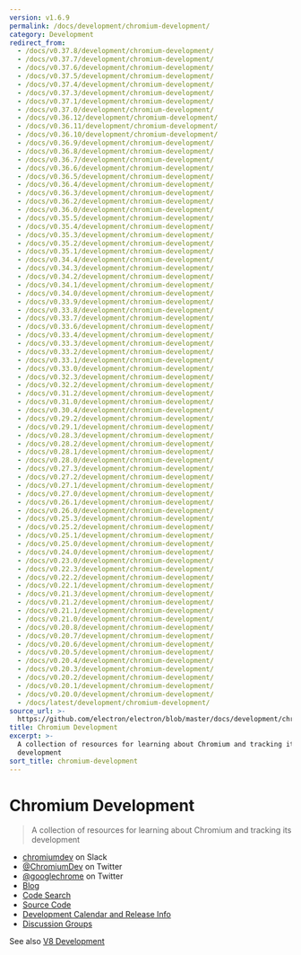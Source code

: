 ```yaml
---
version: v1.6.9
permalink: /docs/development/chromium-development/
category: Development
redirect_from:
  - /docs/v0.37.8/development/chromium-development/
  - /docs/v0.37.7/development/chromium-development/
  - /docs/v0.37.6/development/chromium-development/
  - /docs/v0.37.5/development/chromium-development/
  - /docs/v0.37.4/development/chromium-development/
  - /docs/v0.37.3/development/chromium-development/
  - /docs/v0.37.1/development/chromium-development/
  - /docs/v0.37.0/development/chromium-development/
  - /docs/v0.36.12/development/chromium-development/
  - /docs/v0.36.11/development/chromium-development/
  - /docs/v0.36.10/development/chromium-development/
  - /docs/v0.36.9/development/chromium-development/
  - /docs/v0.36.8/development/chromium-development/
  - /docs/v0.36.7/development/chromium-development/
  - /docs/v0.36.6/development/chromium-development/
  - /docs/v0.36.5/development/chromium-development/
  - /docs/v0.36.4/development/chromium-development/
  - /docs/v0.36.3/development/chromium-development/
  - /docs/v0.36.2/development/chromium-development/
  - /docs/v0.36.0/development/chromium-development/
  - /docs/v0.35.5/development/chromium-development/
  - /docs/v0.35.4/development/chromium-development/
  - /docs/v0.35.3/development/chromium-development/
  - /docs/v0.35.2/development/chromium-development/
  - /docs/v0.35.1/development/chromium-development/
  - /docs/v0.34.4/development/chromium-development/
  - /docs/v0.34.3/development/chromium-development/
  - /docs/v0.34.2/development/chromium-development/
  - /docs/v0.34.1/development/chromium-development/
  - /docs/v0.34.0/development/chromium-development/
  - /docs/v0.33.9/development/chromium-development/
  - /docs/v0.33.8/development/chromium-development/
  - /docs/v0.33.7/development/chromium-development/
  - /docs/v0.33.6/development/chromium-development/
  - /docs/v0.33.4/development/chromium-development/
  - /docs/v0.33.3/development/chromium-development/
  - /docs/v0.33.2/development/chromium-development/
  - /docs/v0.33.1/development/chromium-development/
  - /docs/v0.33.0/development/chromium-development/
  - /docs/v0.32.3/development/chromium-development/
  - /docs/v0.32.2/development/chromium-development/
  - /docs/v0.31.2/development/chromium-development/
  - /docs/v0.31.0/development/chromium-development/
  - /docs/v0.30.4/development/chromium-development/
  - /docs/v0.29.2/development/chromium-development/
  - /docs/v0.29.1/development/chromium-development/
  - /docs/v0.28.3/development/chromium-development/
  - /docs/v0.28.2/development/chromium-development/
  - /docs/v0.28.1/development/chromium-development/
  - /docs/v0.28.0/development/chromium-development/
  - /docs/v0.27.3/development/chromium-development/
  - /docs/v0.27.2/development/chromium-development/
  - /docs/v0.27.1/development/chromium-development/
  - /docs/v0.27.0/development/chromium-development/
  - /docs/v0.26.1/development/chromium-development/
  - /docs/v0.26.0/development/chromium-development/
  - /docs/v0.25.3/development/chromium-development/
  - /docs/v0.25.2/development/chromium-development/
  - /docs/v0.25.1/development/chromium-development/
  - /docs/v0.25.0/development/chromium-development/
  - /docs/v0.24.0/development/chromium-development/
  - /docs/v0.23.0/development/chromium-development/
  - /docs/v0.22.3/development/chromium-development/
  - /docs/v0.22.2/development/chromium-development/
  - /docs/v0.22.1/development/chromium-development/
  - /docs/v0.21.3/development/chromium-development/
  - /docs/v0.21.2/development/chromium-development/
  - /docs/v0.21.1/development/chromium-development/
  - /docs/v0.21.0/development/chromium-development/
  - /docs/v0.20.8/development/chromium-development/
  - /docs/v0.20.7/development/chromium-development/
  - /docs/v0.20.6/development/chromium-development/
  - /docs/v0.20.5/development/chromium-development/
  - /docs/v0.20.4/development/chromium-development/
  - /docs/v0.20.3/development/chromium-development/
  - /docs/v0.20.2/development/chromium-development/
  - /docs/v0.20.1/development/chromium-development/
  - /docs/v0.20.0/development/chromium-development/
  - /docs/latest/development/chromium-development/
source_url: >-
  https://github.com/electron/electron/blob/master/docs/development/chromium-development.md
title: Chromium Development
excerpt: >-
  A collection of resources for learning about Chromium and tracking its
  development
sort_title: chromium-development
---
```




<!--


                                      ::::
                                    :o+//+o:
                                    +o    oo-
                                    :o+//oo/+o/
                                      -::-   -oo:
                                               /s/
                      -::::::::-                :s/  :::--
                  :+oo+////////+:        -:/+oo/ :s:-///++oo+:
                /o+:                -/+oo+/:-     +o-      -:+o:
               /s:              -:+o+/:           -o+         :s/
              -s/            -/oo/:                /s-         +s-
              -s/         -/oo/-                   -s/         /s-
               oo       :+o/-                       oo         oo
               -s/    :oo/                          /s-       /s-
                :s/ :oo:              -::-          /s-      /s:
                  -+o/               /ssss/         :s:    -+o-
                 :o+--               /ssss/         :s:   :o+-
                :s/  +o:              -::-          /s-   --
               -s/    :+o/-                         /s-
               oo       -+o+-                       oo
              -s/         -/oo/-                   -s/
             -+soo+:         -/oo/:                /s-      /oooo+-
             o+   :s:           -:+o+/:-          -o+      /s:  -oo
             oo:--/s:       ::      -:+oo+/:-     -/-      /s/--:o+
              :+++/-        :s:          -:/+ooo++//////++oo//+o+:
                             /s:                --::::::--
                              /s/              /s-
                               :oo:          :oo:
                                 /oo/-    -/oo/
                                   -/+oooo+/-





                   _______  _______  _______  _______  __
                  |       ||       ||       ||       ||  |
                  |  _____||_     _||   _   ||    _  ||  |
                  | |_____   |   |  |  | |  ||   |_| ||  |
                  |_____  |  |   |  |  |_|  ||    ___||__|
                   _____| |  |   |  |       ||   |     __
                  |_______|  |___|  |_______||___|    |__|


    This file is generated automatically, so it should not be edited.

    To make changes, head over to the electron/electron repository:

    https://github.com/electron/electron/blob/master/docs/development/chromium-development.md

    Thanks!

-->
# Chromium Development

> A collection of resources for learning about Chromium and tracking its development

*   [chromiumdev](https://chromiumdev-slack.herokuapp.com) on Slack
*   [@ChromiumDev](https://twitter.com/ChromiumDev) on Twitter
*   [@googlechrome](https://twitter.com/googlechrome) on Twitter
*   [Blog](https://blog.chromium.org)
*   [Code Search](https://cs.chromium.org/)
*   [Source Code](https://cs.chromium.org/chromium/src/)
*   [Development Calendar and Release Info](https://www.chromium.org/developers/calendar)
*   [Discussion Groups](http://www.chromium.org/developers/discussion-groups)

See also [V8 Development]({{site.baseurl}}/docs/development/v8-development)
